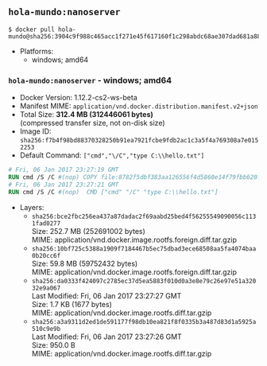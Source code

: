 ## `hola-mundo:nanoserver`

```console
$ docker pull hola-mundo@sha256:3904c9f988c465acc1f271e45f617160f1c298abdc68ae307dad681a882e58ce
```

-	Platforms:
	-	windows; amd64

### `hola-mundo:nanoserver` - windows; amd64

-	Docker Version: 1.12.2-cs2-ws-beta
-	Manifest MIME: `application/vnd.docker.distribution.manifest.v2+json`
-	Total Size: **312.4 MB (312446061 bytes)**  
	(compressed transfer size, not on-disk size)
-	Image ID: `sha256:f7b4f98bd88370328250b91ea7921fcbe9fdb2ac1c3a5f4a769308a7e0152253`
-	Default Command: `["cmd","\/C","type C:\\hello.txt"]`

```dockerfile
# Fri, 06 Jan 2017 23:27:19 GMT
RUN cmd /S /C #(nop) COPY file:8782f5dbf383aa126556f4d5860e14f79fbb620fadebd9f62a6146a178c74d6d in C: 
# Fri, 06 Jan 2017 23:27:21 GMT
RUN cmd /S /C #(nop)  CMD ["cmd" "/C" "type C:\\hello.txt"]
```

-	Layers:
	-	`sha256:bce2fbc256ea437a87dadac2f69aabd25bed4f56255549090056c1131fad0277`  
		Size: 252.7 MB (252691002 bytes)  
		MIME: application/vnd.docker.image.rootfs.foreign.diff.tar.gzip
	-	`sha256:10bf725c5388a1909f7184467b5ec75dbad3ece68508aa5fa4074baa0b20cc6f`  
		Size: 59.8 MB (59752432 bytes)  
		MIME: application/vnd.docker.image.rootfs.foreign.diff.tar.gzip
	-	`sha256:da0333f424097c2785ec37d5ea5883f010d0a3e8e79c26e97e51a32032e9a067`  
		Last Modified: Fri, 06 Jan 2017 23:27:27 GMT  
		Size: 1.7 KB (1677 bytes)  
		MIME: application/vnd.docker.image.rootfs.diff.tar.gzip
	-	`sha256:a3a9311d2ed1de591177f98db10ea821f8f0335b3a487d83d1a5925a510c9e9b`  
		Last Modified: Fri, 06 Jan 2017 23:27:26 GMT  
		Size: 950.0 B  
		MIME: application/vnd.docker.image.rootfs.diff.tar.gzip
